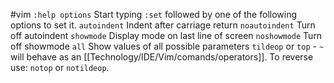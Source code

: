 #vim 
`:help options`
Start typing `:set` followed by one of the following options to set it.
`autoindent` Indent after carriage return
`noautoindent` Turn off autoindent
`showmode` Display mode on last line of screen
`noshowmode` Turn off showmode
`all` Show values of all possible parameters
`tildeop` or `top` - `~` will behave as an [[Technology/IDE/Vim/comands/operators]]. To reverse use: `notop` or `notildeop`.
